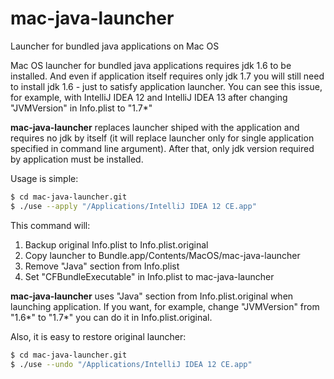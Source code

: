 mac-java-launcher
=================

Launcher for bundled java applications on Mac OS

Mac OS launcher for bundled java applications requires jdk 1.6 to be installed.
And even if application itself requires only jdk 1.7 you will still need to
install jdk 1.6 - just to satisfy application launcher. You can see this
issue, for example, with IntelliJ IDEA 12 and IntelliJ IDEA 13 after changing
"JVMVersion" in Info.plist to "1.7\*"

**mac-java-launcher** replaces launcher shiped with the application and requires
no jdk by itself (it will replace launcher only for single application
specified in command line argument). After that, only jdk version required by
application must be installed.

Usage is simple:
```bash
$ cd mac-java-launcher.git
$ ./use --apply "/Applications/IntelliJ IDEA 12 CE.app"
```

This command will:
1. Backup original Info.plist to Info.plist.original
2. Copy launcher to Bundle.app/Contents/MacOS/mac-java-launcher
3. Remove "Java" section from Info.plist
4. Set "CFBundleExecutable" in Info.plist to mac-java-launcher

**mac-java-launcher** uses "Java" section from Info.plist.original when
launching application. If you want, for example, change "JVMVersion" from
"1.6*" to "1.7*" you can do it in Info.plist.original.

Also, it is easy to restore original launcher:
```bash
$ cd mac-java-launcher.git
$ ./use --undo "/Applications/IntelliJ IDEA 12 CE.app"
```
